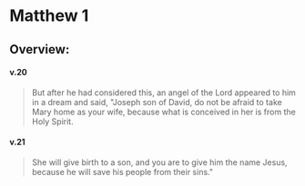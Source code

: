 # Matthew 1

## Overview:


#### v.20
>But after he had considered this, an angel of the Lord appeared to him in a dream and said, "Joseph son of David, do not be afraid to take Mary home as your wife, because what is conceived in her is from the Holy Spirit.


#### v.21
>She will give birth to a son, and you are to give him the name Jesus, because he will save his people from their sins."


